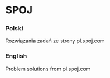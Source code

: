 # SPOJ

### Polski
Rozwiązania zadań ze strony pl.spoj.com


### English
Problem solutions from pl.spoj.com
